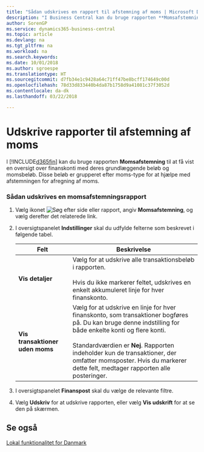 ```yaml
---
title: "Sådan udskrives en rapport til afstemning af moms | Microsoft Docs"
description: "I Business Central kan du bruge rapporten **Momsafstemning** til at få vist en oversigt over finanskonti med deres grundlæggende beløb og momsbeløb. Disse beløb er grupperet efter moms-type for at hjælpe med afstemningen for afregning af moms."
author: SorenGP
ms.service: dynamics365-business-central
ms.topic: article
ms.devlang: na
ms.tgt_pltfrm: na
ms.workload: na
ms.search.keywords: 
ms.date: 10/01/2018
ms.author: sgroespe
ms.translationtype: HT
ms.sourcegitcommit: d7fb34e1c9428a64c71ff47be8bcff174649c00d
ms.openlocfilehash: 78d33d833440b4da87b1758d9a41081c37f3052d
ms.contentlocale: da-dk
ms.lasthandoff: 03/22/2018

---
```

# <a name="print-vat-reconciliation-reports"></a>Udskrive rapporter til afstemning af moms
I [!INCLUDE[d365fin](../../includes/d365fin_md.md)] kan du bruge rapporten **Momsafstemning** til at få vist en oversigt over finanskonti med deres grundlæggende beløb og momsbeløb. Disse beløb er grupperet efter moms-type for at hjælpe med afstemningen for afregning af moms.  

### <a name="to-print-a-vat-reconciliation-report"></a>Sådan udskrives en momsafstemningsrapport  

1.  Vælg ikonet ![Søg efter side eller rapport](../../media/ui-search/search_small.png "Ikonet Søg efter side eller rapport"), angiv **Momsafstemning**, og vælg derefter det relaterede link.  
2.  I oversigtspanelet **Indstillinger** skal du udfylde felterne som beskrevet i følgende tabel.  

    |Felt|Beskrivelse|  
    |---------------------------------|---------------------------------------|  
    |**Vis detaljer**|Vælg for at udskrive alle transaktionsbeløb i rapporten.<br /><br /> Hvis du ikke markerer feltet, udskrives en enkelt akkumuleret linje for hver finanskonto.|  
    |**Vis transaktioner uden moms**|Vælg for at udskrive en linje for hver finanskonto, som transaktioner bogføres på. Du kan bruge denne indstilling for både enkelte konti og flere konti.<br /><br /> Standardværdien er **Nej**. Rapporten indeholder kun de transaktioner, der omfatter momsposter. Hvis du markerer dette felt, medtager rapporten alle posteringer.|  

3.  I oversigtspanelet **Finanspost** skal du vælge de relevante filtre.  
4.  Vælg **Udskriv** for at udskrive rapporten, eller vælg **Vis udskrift** for at se den på skærmen.  

## <a name="see-also"></a>Se også  
 [Lokal funktionalitet for Danmark](denmark-local-functionality.md)  

